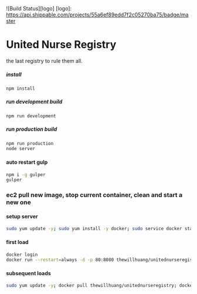![Build Status][logo]
[logo]: https://api.shippable.com/projects/55a6ef89edd7f2c05270ba75/badge/master
# United Nurse Registry
the last registry to rule them all.

##### install
```sh
npm install
```

##### run development build
```sh
npm run development
```

##### run production build
```sh
npm run production
node server
```

#### auto restart gulp
```sh
npm i -g gulper
gulper
```

### ec2 pull new image, stop current container, clean and start a new one
#### setup server
```sh
sudo yum update -y; sudo yum install -y docker; sudo service docker start; sudo usermod -a -G docker ec2-user; exit
```
#### first load
```sh
docker login
docker run --restart=always -d -p 80:8080 thewillhuang/unitednurseregistry; exit
```
#### subsequent loads
```sh
sudo yum update -y; docker pull thewillhuang/unitednurseregistry; docker stop $(docker ps -aq); docker rm $(docker ps -aq); docker run -d -p 80:8080 thewillhuang/unitednurseregistry; docker rmi $(docker images -q --filter "dangling=true"); exit
```
